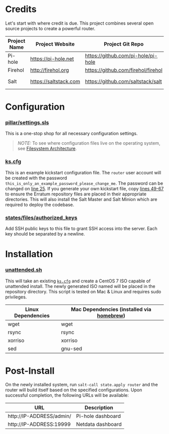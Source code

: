 # Credits
Let's start with where credit is due. This project combines several open source projects
to create a powerful router.

Project Name | Project Website | Project Git Repo | Project Function
--- | --- | --- | ---
Pi-hole | https://pi-hole.net | https://github.com/pi-hole/pi-hole | DNS + DHCP + Adblocker
Firehol | http://firehol.org | https://github.com/firehol/firehol | Firewall
Salt | https://saltstack.com | https://github.com/saltstack/salt | Configuration Management

# Configuration
### [pillar/settings.sls](pillar/settings.sls)
This is a one-stop shop for all necessary configuration settings.
> *NOTE:* To see where configuration files live on the operating system, see [Filesystem Architecture](https://github.com/Fauxsys/Erratum/wiki/Filesystem-Architecture).

### [ks.cfg](ks.cfg)
This is an example kickstart configuration file. The `router` user account
will be created with the password `this_is_only_an_example_password_please_change_me`. The password can be changed on [line 25](ks.cfg#L25).
If you generate your own kickstart file, copy [lines 49-67](ks.cfg#L49-L67) 
to ensure the Erratum repository files are placed in their appropriate directories. This will also install the Salt Master and Salt Minion which are required to deploy the codebase.


### [states/files/authorized_keys](states/files/authorized_keys)
Add SSH public keys to this file to grant SSH access into the server. Each key should be separated by a newline.

# Installation
### [unattended.sh](unattended.sh)
This will take an existing [`ks.cfg`](ks.cfg) and create a
CentOS 7 ISO capable of unattended install. The newly generated ISO named will be placed
in the repository directory. This script is tested on Mac & Linux and requires sudo privileges.

Linux Dependencies | Mac Dependencies (installed via [homebrew](https://brew.sh/))
--- | ---
wget | wget
rsync | rsync
xorriso | xorriso
sed  | gnu-sed


# Post-Install
On the newly installed system, run `salt-call state.apply router` and the router will build itself based on the specified
configurations. Upon successful completion, the following URLs will be available:

URL | Description |
--- | --- |
| http://IP-ADDRESS/admin/ | Pi-hole dashboard |
| http://IP-ADDRESS:19999 | Netdata dashboard |